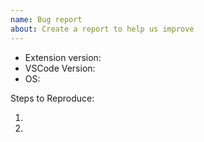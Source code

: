 ```yaml
---
name: Bug report
about: Create a report to help us improve
---
```


<!-- Please search existing issues to avoid creating duplicates. -->

<!-- Use Help > Report Issue to prefill these. -->
- Extension version:
- VSCode Version:
- OS:

Steps to Reproduce:

1.
2.